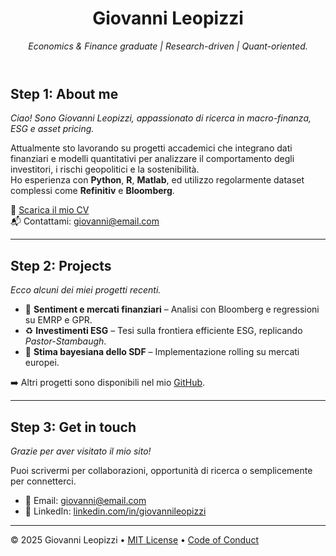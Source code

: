 <header>

<!--
  <<< Giovanni's personal site header >>>
  Include una bio sintetica, un'immagine 1280×640 se desiderato, e link utili (CV, progetti, contatti).
  In Settings del repo: abilita GitHub Pages, aggiungi social image, imposta MIT license.
-->

# Giovanni Leopizzi

_Economics & Finance graduate | Research-driven | Quant-oriented._

</header>

## Step 1: About me

_Ciao! Sono Giovanni Leopizzi, appassionato di ricerca in macro-finanza, ESG e asset pricing._

Attualmente sto lavorando su progetti accademici che integrano dati finanziari e modelli quantitativi per analizzare il comportamento degli investitori, i rischi geopolitici e la sostenibilità.  
Ho esperienza con **Python**, **R**, **Matlab**, ed utilizzo regolarmente dataset complessi come **Refinitiv** e **Bloomberg**.

📄 [Scarica il mio CV](./cv.pdf)  
📬 Contattami: [giovanni@email.com](mailto:giovanni@email.com)

---

## Step 2: Projects

_Ecco alcuni dei miei progetti recenti._

- 🧠 **Sentiment e mercati finanziari** – Analisi con Bloomberg e regressioni su EMRP e GPR.
- ♻️ **Investimenti ESG** – Tesi sulla frontiera efficiente ESG, replicando *Pastor-Stambaugh*.
- 🧮 **Stima bayesiana dello SDF** – Implementazione rolling su mercati europei.

➡️ Altri progetti sono disponibili nel mio [GitHub](https://github.com/giovannileopizzi).

---

## Step 3: Get in touch

_Grazie per aver visitato il mio sito!_

Puoi scrivermi per collaborazioni, opportunità di ricerca o semplicemente per connetterci.

- 📨 Email: [giovanni@email.com](mailto:giovanni@email.com)  
- 🔗 LinkedIn: [linkedin.com/in/giovannileopizzi](https://linkedin.com/in/giovannileopizzi)

<footer>

<!--
  <<< Footer >>>
  Collegamenti utili: status GitHub, codice di condotta, licenza.
-->

---

&copy; 2025 Giovanni Leopizzi &bull; [MIT License](https://gh.io/mit) &bull; [Code of Conduct](https://www.contributor-covenant.org/version/2/1/code_of_conduct/code_of_conduct.md)

</footer>

